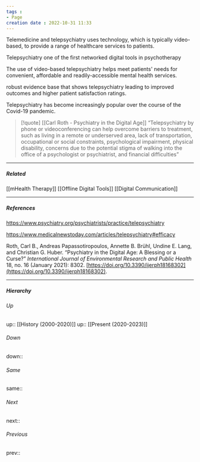 ```yaml
---
tags :
- Page
creation date : 2022-10-31 11:33 
---
```


Telemedicine and telepsychiatry uses technology, which is typically video-based, to provide a range of healthcare services to patients. 

Telepsychiatry one of the first networked digital tools in psychotherapy 

The use of video-based telepsychiatry helps meet patients' needs for convenient, affordable and readily-accessible mental health services.

robust evidence base that shows telepsychiatry leading to improved outcomes and higher patient satisfaction ratings.

Telepsychiatry has become increasingly popular over the course of the Covid-19 pandemic. 

> [!quote] [[Carl Roth - Psychiatry in the Digital Age]]
> “Telepsychiatry by phone or videoconferencing can help overcome barriers to treatment, such as living in a remote or underserved area, lack of transportation, occupational or social constraints, psychological impairment, physical disability, concerns due to the potential stigma of walking into the office of a psychologist or psychiatrist, and financial difficulties”

---
##### Related
[[mHealth Therapy]]
[[Offline Digital Tools]]
[[Digital Communication]]

---
##### References
https://www.psychiatry.org/psychiatrists/practice/telepsychiatry

https://www.medicalnewstoday.com/articles/telepsychiatry#efficacy

Roth, Carl B., Andreas Papassotiropoulos, Annette B. Brühl, Undine E. Lang, and Christian G. Huber. “Psychiatry in the Digital Age: A Blessing or a Curse?” _International Journal of Environmental Research and Public Health_ 18, no. 16 (January 2021): 8302. [https://doi.org/10.3390/ijerph18168302](https://doi.org/10.3390/ijerph18168302).

---
##### Hierarchy
###### Up
up:: [[History (2000-2020)]]
up:: [[Present (2020-2023)]]
###### Down
down:: 
###### Same
same:: 
###### Next
next:: 
###### Previous
prev:: 